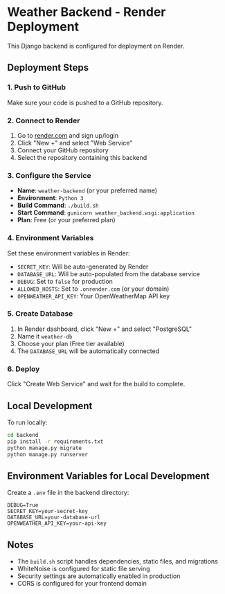 # Weather Backend - Render Deployment

This Django backend is configured for deployment on Render.

## Deployment Steps

### 1. Push to GitHub
Make sure your code is pushed to a GitHub repository.

### 2. Connect to Render
1. Go to [render.com](https://render.com) and sign up/login
2. Click "New +" and select "Web Service"
3. Connect your GitHub repository
4. Select the repository containing this backend

### 3. Configure the Service
- **Name**: `weather-backend` (or your preferred name)
- **Environment**: `Python 3`
- **Build Command**: `./build.sh`
- **Start Command**: `gunicorn weather_backend.wsgi:application`
- **Plan**: Free (or your preferred plan)

### 4. Environment Variables
Set these environment variables in Render:
- `SECRET_KEY`: Will be auto-generated by Render
- `DATABASE_URL`: Will be auto-populated from the database service
- `DEBUG`: Set to `false` for production
- `ALLOWED_HOSTS`: Set to `.onrender.com` (or your domain)
- `OPENWEATHER_API_KEY`: Your OpenWeatherMap API key

### 5. Create Database
1. In Render dashboard, click "New +" and select "PostgreSQL"
2. Name it `weather-db`
3. Choose your plan (Free tier available)
4. The `DATABASE_URL` will be automatically connected

### 6. Deploy
Click "Create Web Service" and wait for the build to complete.

## Local Development

To run locally:
```bash
cd backend
pip install -r requirements.txt
python manage.py migrate
python manage.py runserver
```

## Environment Variables for Local Development
Create a `.env` file in the backend directory:
```env
DEBUG=True
SECRET_KEY=your-secret-key
DATABASE_URL=your-database-url
OPENWEATHER_API_KEY=your-api-key
```

## Notes
- The `build.sh` script handles dependencies, static files, and migrations
- WhiteNoise is configured for static file serving
- Security settings are automatically enabled in production
- CORS is configured for your frontend domain
